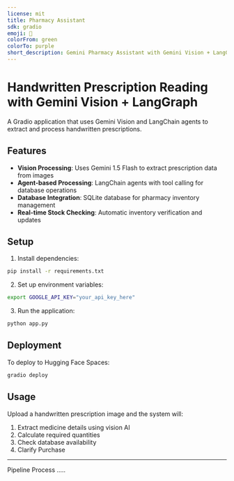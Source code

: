```yaml
---
license: mit
title: Pharmacy Assistant
sdk: gradio
emoji: 🚀
colorFrom: green
colorTo: purple
short_description: Gemini Pharmacy Assistant with Gemini Vision + LangGraph
---
```

# Handwritten Prescription Reading with Gemini Vision + LangGraph

A Gradio application that uses Gemini Vision and LangChain agents to extract and process handwritten prescriptions.

## Features

- **Vision Processing**: Uses Gemini 1.5 Flash to extract prescription data from images
- **Agent-based Processing**: LangChain agents with tool calling for database operations
- **Database Integration**: SQLite database for pharmacy inventory management
- **Real-time Stock Checking**: Automatic inventory verification and updates

## Setup

1. Install dependencies:
```bash
pip install -r requirements.txt
```

2. Set up environment variables:
```bash
export GOOGLE_API_KEY="your_api_key_here"
```

3. Run the application:
```bash
python app.py
```

## Deployment

To deploy to Hugging Face Spaces:
```bash
gradio deploy
```

## Usage

Upload a handwritten prescription image and the system will:
1. Extract medicine details using vision AI
2. Calculate required quantities 
3. Check database availability 
4. Clarify Purchase

---

Pipeline Process .....
